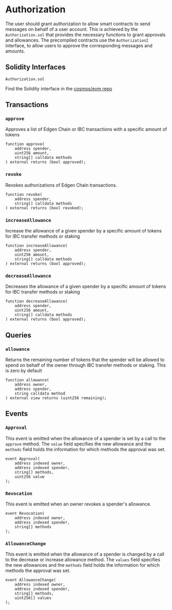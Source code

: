 # Authorization

The user should grant authorization to allow smart contracts to send messages on behalf of a user account. This is achieved by the `Authorization.sol` that provides the necessary functions to grant approvals and allowances. The precompiled contracts use the `AuthorizationI` interface, to allow users to approve the corresponding messages and amounts.

## Solidity Interfaces

`Authorization.sol`

Find the Solidity interface in the [cosmos/evm repo](https://github.com/cosmos/)

## Transactions

### `approve`

Approves a list of Edgen Chain or IBC transactions with a specific amount of tokens

```solidity
function approve(
    address spender,
    uint256 amount,
    string[] calldata methods
) external returns (bool approved);
```

### `revoke`

Revokes authorizations of Edgen Chain transactions.

```solidity
function revoke(
    address spender,
    string[] calldata methods
) external returns (bool revoked);
```

### `increaseAllowance`

Increase the allowance of a given spender by a specific amount of tokens for IBC transfer methods or staking

```solidity
function increaseAllowance(
    address spender,
    uint256 amount,
    string[] calldata methods
) external returns (bool approved);
```

### `decreaseAllowance`

Decreases the allowance of a given spender by a specific amount of tokens for IBC transfer methods or staking

```solidity
function decreaseAllowance(
    address spender,
    uint256 amount,
    string[] calldata methods
) external returns (bool approved);
```

## Queries

### `allowance`

Returns the remaining number of tokens that the spender will be allowed to spend on behalf of the owner through IBC transfer methods or staking. This is zero by default

```solidity
function allowance(
    address owner,
    address spender,
    string calldata method
) external view returns (uint256 remaining);
```

## Events

### `Approval`

This event is emitted when the allowance of a spender is set by a call to the `approve` method. The `value` field specifies the new allowance and the `methods` field holds the information for which methods the approval was set.

```solidity
event Approval(
    address indexed owner,
    address indexed spender,
    string[] methods,
    uint256 value
);
```

### `Revocation`

This event is emitted when an owner revokes a spender's allowance.

```solidity
event Revocation(
    address indexed owner,
    address indexed spender,
    string[] methods
);
```

### `AllowanceChange`

This event is emitted when the allowance of a spender is changed by a call to the decrease or increase allowance method. The `values` field specifies the new allowances and the `methods` field holds the information for which methods the approval was set.

```solidity
event AllowanceChange(
    address indexed owner,
    address indexed spender,
    string[] methods,
    uint256[] values
);
```